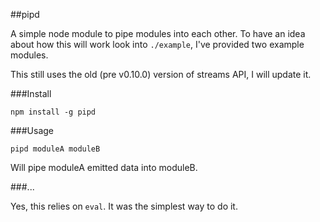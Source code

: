 ##pipd

A simple node module to pipe modules into each other.
To have an idea about how this will work look into `./example`, I've provided two example modules.

This still uses the old (pre v0.10.0) version of streams API, I will update it.

###Install

`npm install -g pipd`

###Usage

`pipd moduleA moduleB`

Will pipe moduleA emitted data into moduleB.

###...

Yes, this relies on `eval`. It was the simplest way to do it.